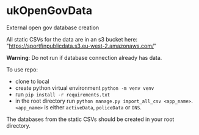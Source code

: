 # ukOpenGovData
External open gov database creation

All static CSVs for the data are in an s3 bucket here: "https://sportfinpublicdata.s3.eu-west-2.amazonaws.com/"

**Warning**: Do not run if database connection already has data.

To use repo: 
- clone to local
- create python virtual environment `python -m venv venv`
- run `pip install -r requirements.txt`
- in the root directory run `python manage.py import_all_csv <app_name>`. `<app_name>` is either `activeData`, `policeData` or `ONS`.

The databases from the static CSVs should be created in your root directory.
